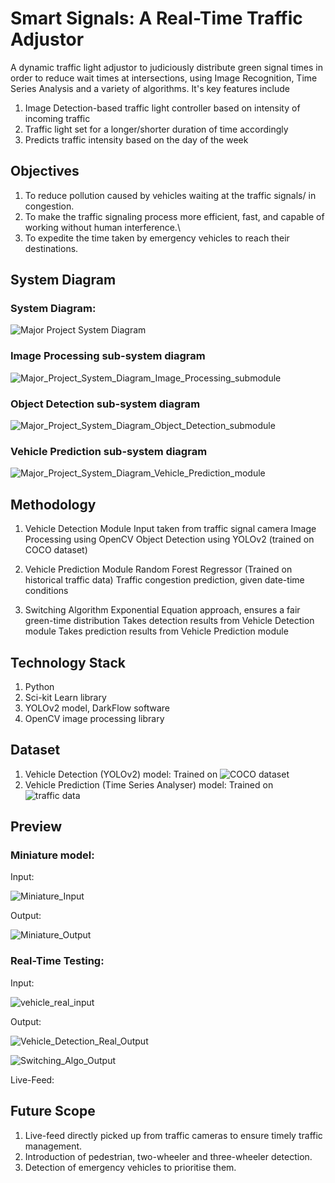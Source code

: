 # Smart Signals: A Real-Time Traffic Adjustor

A dynamic traffic light adjustor to judiciously distribute green signal times in order to reduce wait times at intersections, using Image Recognition, Time Series Analysis and a variety of algorithms.
It's key features include
1. Image Detection-based traffic light controller based on intensity of incoming traffic
2. Traffic light set for a longer/shorter duration of time accordingly
3. Predicts traffic intensity based on the day of the week

## Objectives
1. To reduce pollution caused by vehicles waiting at the traffic signals/ in congestion.
2. To make the traffic signaling process more efficient, fast, and capable of working without human interference.\
3. To expedite the time taken by emergency vehicles to reach their destinations.



## System Diagram
### System Diagram:
![Major Project System Diagram](https://github.com/omkar3012/Smart-Signals-Real-Time-Traffic-Adjustor/assets/95969528/13e15560-45f7-44ff-9415-1b0bc226b591)

### Image Processing sub-system diagram

![Major_Project_System_Diagram_Image_Processing_submodule](https://github.com/omkar3012/Smart-Signals-Real-Time-Traffic-Adjustor/assets/95969528/3244d1a3-71a3-4c52-9814-30694e98bb27)

### Object Detection sub-system diagram
![Major_Project_System_Diagram_Object_Detection_submodule](https://github.com/omkar3012/Smart-Signals-Real-Time-Traffic-Adjustor/assets/95969528/42d3acfa-55d4-4038-97bb-90d1a971562b)

### Vehicle Prediction sub-system diagram
![Major_Project_System_Diagram_Vehicle_Prediction_module](https://github.com/omkar3012/Smart-Signals-Real-Time-Traffic-Adjustor/assets/95969528/420391d1-49ee-48c8-ae55-2a9c58552a96)

## Methodology
1. Vehicle Detection Module
Input taken from traffic signal camera 
Image Processing using OpenCV
Object Detection using YOLOv2 (trained on COCO dataset)

2. Vehicle Prediction Module
Random Forest Regressor (Trained on historical traffic data)
Traffic congestion prediction, given date-time conditions

3. Switching Algorithm
Exponential Equation approach, ensures a fair green-time distribution
Takes detection results from Vehicle Detection module
Takes prediction results from Vehicle Prediction module

## Technology Stack
1. Python
2. Sci-kit Learn library
3. YOLOv2 model, DarkFlow software
4. OpenCV image processing library

## Dataset
1. Vehicle Detection (YOLOv2) model: Trained on ![COCO dataset](https://cocodataset.org/#home)
2. Vehicle Prediction (Time Series Analyser) model: Trained on ![traffic data](https://www.kaggle.com/datasets/fedesoriano/traffic-prediction-dataset)

## Preview
### Miniature model:

Input: 

![Miniature_Input](https://github.com/omkar3012/Smart-Signals-Real-Time-Traffic-Adjustor/assets/95969528/2840c461-80c1-4756-b5ff-a5cc02a23728)

Output: 

![Miniature_Output](https://github.com/omkar3012/Smart-Signals-Real-Time-Traffic-Adjustor/assets/95969528/24151dda-24b2-4016-983f-e907912cd716)


### Real-Time Testing:

Input:

![vehicle_real_input](https://github.com/omkar3012/Smart-Signals-Real-Time-Traffic-Adjustor/assets/95969528/3a2b21cb-51b8-4b36-8a4c-14d73cfb10d1)

Output: 

![Vehicle_Detection_Real_Output](https://github.com/omkar3012/Smart-Signals-Real-Time-Traffic-Adjustor/assets/95969528/e672a026-8258-4c18-a235-79679e7c7829)

![Switching_Algo_Output](https://github.com/omkar3012/Smart-Signals-Real-Time-Traffic-Adjustor/assets/95969528/f8ecbc1b-ae38-4586-bdb3-bd74eb802943)


Live-Feed: 

## Future Scope
1. Live-feed directly picked up from traffic cameras to ensure timely traffic management.
2. Introduction of pedestrian, two-wheeler and three-wheeler detection.
3. Detection of emergency vehicles to prioritise them.

